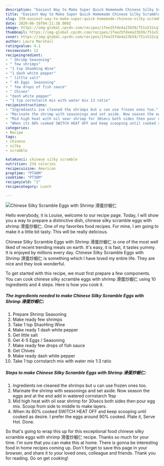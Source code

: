 ```yaml
---
description: "Easiest Way to Make Super Quick Homemade Chinese Silky Scramble Eggs with Shrimp 滑蛋炒蝦仁"
title: "Easiest Way to Make Super Quick Homemade Chinese Silky Scramble Eggs with Shrimp 滑蛋炒蝦仁"
slug: 339-easiest-way-to-make-super-quick-homemade-chinese-silky-scramble-eggs-with-shrimp
date: 2020-06-16T04:11:38.009Z
image: https://img-global.cpcdn.com/recipes/1fee25fde4a23b59/751x532cq70/chinese-silky-scramble-eggs-with-shrimp-滑蛋炒蝦仁-recipe-main-photo.jpg
thumbnail: https://img-global.cpcdn.com/recipes/1fee25fde4a23b59/751x532cq70/chinese-silky-scramble-eggs-with-shrimp-滑蛋炒蝦仁-recipe-main-photo.jpg
cover: https://img-global.cpcdn.com/recipes/1fee25fde4a23b59/751x532cq70/chinese-silky-scramble-eggs-with-shrimp-滑蛋炒蝦仁-recipe-main-photo.jpg
author: Laura Marshall
ratingvalue: 4.1
reviewcount: 12
recipeingredient:
- " Shrimp Seasoning"
- " few shrimps"
- "1 tsp ShaoHing Wine"
- "1 dash white pepper"
- " little salt"
- " 45 Eggs  Seasoning"
- " few drops of fish sauce"
- " Chives"
- "dash white pepper"
- "1 tsp cornstarch mix with water mix 13 ratio"
recipeinstructions:
- "Ingredients ive cleaned the shrimps but u can use frozen ones too."
- "Marinate the shrimp with seasonings and set aside. Now season the eggs and at the end add in watered cornstarch 1tsp"
- "Mid high heat with oil sear shrimp for 30secs both sides then pour egg mix. Scoop from side to middle to make layers."
- "When its 60% cooked SWITCH HEAT OFF and keep scooping until cooked as desire. I prefer the eggs around 90% cooked. Plate it, Serve Hot. Done."
categories:
- Recipe
tags:
- chinese
- silky
- scramble

katakunci: chinese silky scramble 
nutrition: 234 calories
recipecuisine: American
preptime: "PT40M"
cooktime: "PT36M"
recipeyield: "1"
recipecategory: Lunch

---
```



![Chinese Silky Scramble Eggs with Shrimp 滑蛋炒蝦仁](https://img-global.cpcdn.com/recipes/1fee25fde4a23b59/751x532cq70/chinese-silky-scramble-eggs-with-shrimp-滑蛋炒蝦仁-recipe-main-photo.jpg)

Hello everybody, it is Louise, welcome to our recipe page. Today, I will show you a way to prepare a distinctive dish, chinese silky scramble eggs with shrimp 滑蛋炒蝦仁. One of my favorites food recipes. For mine, I am going to make it a little bit tasty. This will be really delicious.

Chinese Silky Scramble Eggs with Shrimp 滑蛋炒蝦仁 is one of the most well liked of recent trending meals on earth. It's easy, it is fast, it tastes yummy. It is enjoyed by millions every day. Chinese Silky Scramble Eggs with Shrimp 滑蛋炒蝦仁 is something which I have loved my entire life. They are nice and they look wonderful.




To get started with this recipe, we must first prepare a few components. You can cook chinese silky scramble eggs with shrimp 滑蛋炒蝦仁 using 10 ingredients and 4 steps. Here is how you cook it.

<!--inarticleads1-->

##### The ingredients needed to make Chinese Silky Scramble Eggs with Shrimp 滑蛋炒蝦仁:

1. Prepare  Shrimp Seasoning
1. Make ready  few shrimps
1. Take 1 tsp ShaoHing Wine
1. Make ready 1 dash white pepper
1. Get  little salt
1. Get  4-5 Eggs / Seasoning
1. Make ready  few drops of fish sauce
1. Get  Chives
1. Make ready dash white pepper
1. Take 1 tsp cornstarch mix with water mix 1:3 ratio




<!--inarticleads2-->

##### Steps to make Chinese Silky Scramble Eggs with Shrimp 滑蛋炒蝦仁:

1. Ingredients ive cleaned the shrimps but u can use frozen ones too.
1. Marinate the shrimp with seasonings and set aside. Now season the eggs and at the end add in watered cornstarch 1tsp
1. Mid high heat with oil sear shrimp for 30secs both sides then pour egg mix. Scoop from side to middle to make layers.
1. When its 60% cooked SWITCH HEAT OFF and keep scooping until cooked as desire. I prefer the eggs around 90% cooked. Plate it, Serve Hot. Done.




So that's going to wrap this up for this exceptional food chinese silky scramble eggs with shrimp 滑蛋炒蝦仁 recipe. Thanks so much for your time. I'm sure that you can make this at home. There is gonna be interesting food in home recipes coming up. Don't forget to save this page in your browser, and share it to your loved ones, colleague and friends. Thank you for reading. Go on get cooking!
